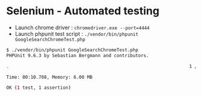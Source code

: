 # Selenium - Automated testing

- Launch chrome driver : `chromedriver.exe --port=4444`
- Launch phpunit test script : `./vendor/bin/phpunit GoogleSearchChromeTest.php`

```bash
$ ./vendor/bin/phpunit GoogleSearchChromeTest.php 
PHPUnit 9.6.3 by Sebastian Bergmann and contributors.

.                                                                   1 / 1 (100%)LambdaTest - Google Search

Time: 00:10.708, Memory: 6.00 MB

OK (1 test, 1 assertion)
```